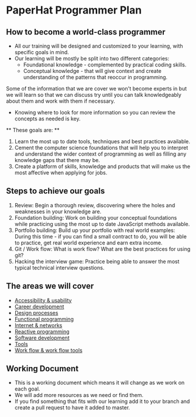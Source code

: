# PaperHat Programmer Plan

## How to become a world-class programmer

- All our training will be designed and customized to your learning, with specific goals in mind. 
- Our learning will be mostly be split into two different categories: 
    - Foundational knowledge - complemented by practical coding skills.
    - Conceptual knowledge - that will give context and create understanding of the patterns that reoccur in programming.

Some of the information that we are cover we won't become experts in but we will learn so that we can discuss try until you can talk knowledgeably about them and work with them if necessary. 
- Knowing where to look for more information so you can review the concepts as needed is key.

** These goals are: **

1. Learn the most up to date tools, techniques and best practices available.
2. Cement the computer science foundations that will help you to interpret and understand the wider context of programming as well as filling any knowledge gaps that there may be.
3. Create a platform of skills, knowledge and products that will make us the most affective when applying for jobs.

## Steps to achieve our goals

1. Review: Begin a thorough review, discovering where the holes and weaknesses in your knowledge are.
2. Foundation building: Work on building your conceptual foundations while practicing using the most up to date JavaScript methods available. 
3. Portfolio building: Build up your portfolio with real world examples: During this time - if you can find a small contract to do, you will be able to practice, get real world experience and earn extra income.
4. Git / Work flow: What is work flow? What are the best practices for using git?
5. Hacking the interview game: Practice being able to answer the most typical technical interview questions.  

## The areas we will cover

- [Accessibility & usability](./accessibility/)
- [Career development](./career/)
- [Design processes](./design/)
- [Functional programming](./functional/)
- [Internet & networks](./internet/)
- [Reactive programming](./reactive/)
- [Software development](./development/)
- [Tools](./tools/)
- [Work flow & work flow tools](./workflow/)

## Working Document

- This is a working document which means it will change as we work on each goal.
- We will add more resources as we need or find them.
- If you find something that fits with our learning add it to your branch and create a pull request to have it added to master. 
